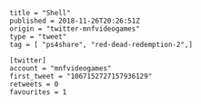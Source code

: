 ```
title = "Shell"
published = 2018-11-26T20:26:51Z
origin = "twitter-mnfvideogames"
type = "tweet"
tag = [ "ps4share", "red-dead-redemption-2",]

[twitter]
account = "mnfvideogames"
first_tweet = "1067152727157936129"
retweets = 0
favourites = 1
```

<p class='image'><img src='https://mnf.m17s.net/2018/11/26/Ds9Jv0GXoAA0tKs.jpg' alt=''></p>

